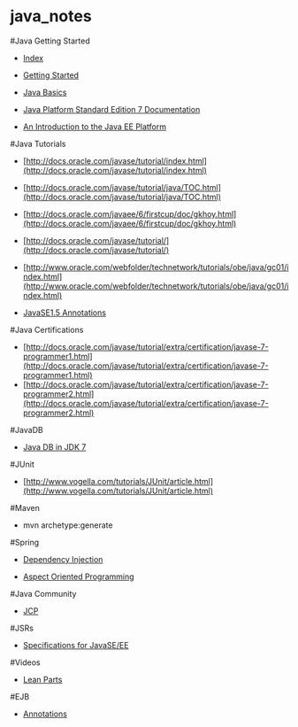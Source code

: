 java_notes
==========

#Java Getting Started
* [Index](http://www.oracle.com/technetwork/java/index.html)

* [Getting Started](http://docs.oracle.com/javase/tutorial/getStarted/index.html)

* [Java Basics](http://docs.oracle.com/javase/tutorial/java/index.html)

* [Java Platform Standard Edition 7 Documentation](http://docs.oracle.com/javase/7/docs/index.html) 

* [An Introduction to the Java EE Platform](http://docs.oracle.com/javaee/7/firstcup/doc/intro.htm)

#Java Tutorials

* [http://docs.oracle.com/javase/tutorial/index.html](http://docs.oracle.com/javase/tutorial/index.html)

* [http://docs.oracle.com/javase/tutorial/java/TOC.html](http://docs.oracle.com/javase/tutorial/java/TOC.html)

* [http://docs.oracle.com/javaee/6/firstcup/doc/gkhoy.html](http://docs.oracle.com/javaee/6/firstcup/doc/gkhoy.html)

* [http://docs.oracle.com/javase/tutorial/](http://docs.oracle.com/javase/tutorial/)

* [http://www.oracle.com/webfolder/technetwork/tutorials/obe/java/gc01/index.html](http://www.oracle.com/webfolder/technetwork/tutorials/obe/java/gc01/index.html)

* [JavaSE1.5 Annotations](http://docs.oracle.com/javase/1.5.0/docs/guide/language/annotations.html)

#Java Certifications

* [http://docs.oracle.com/javase/tutorial/extra/certification/javase-7-programmer1.html](http://docs.oracle.com/javase/tutorial/extra/certification/javase-7-programmer1.html)
* [http://docs.oracle.com/javase/tutorial/extra/certification/javase-7-programmer2.html](http://docs.oracle.com/javase/tutorial/extra/certification/javase-7-programmer2.html)

#JavaDB
* [Java DB in JDK 7](https://www.youtube.com/watch?v=Ua1y4RoBQUo)

#JUnit

* [http://www.vogella.com/tutorials/JUnit/article.html](http://www.vogella.com/tutorials/JUnit/article.html)

#Maven
* mvn archetype:generate

#Spring

* [Dependency Injection](https://www.youtube.com/watch?v=GB8k2-Egfv0&list=PLC97BDEFDCDD169D7)

* [Aspect Oriented Programming](http://docs.spring.io/spring/docs/2.0.x/reference/aop.html) 

#Java Community
* [JCP](https://jcp.org/en/home/index)

#JSRs
* [Specifications for JavaSE/EE](https://jcp.org/en/jsr/platform?listBy=2&listByType=platform)

#Videos
* [Lean Parts](https://www.youtube.com/watch?v=vvtuFLz2prk)


#EJB
* [Annotations](http://docs.oracle.com/cd/E15051_01/wls/docs103/ejb30/annotations.html)
